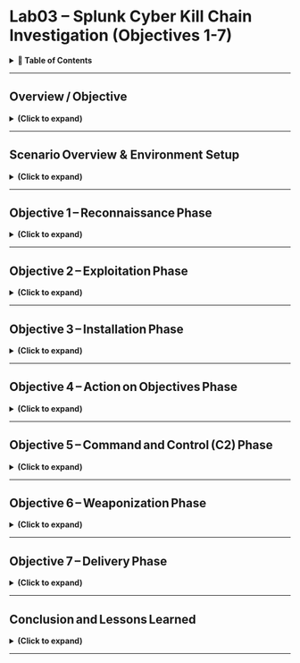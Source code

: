 
# Lab03 – Splunk Cyber Kill Chain Investigation (Objectives 1-7)

<details>
  <summary><b>📘 Table of Contents</b></summary>

  - [Overview / Objective](#overviewobjective-)
    - [Objective](#Objective)
    - [Environment & Prerequisites](#environmentprerequisites)
    - [Step-by-Step Walkthrough](#stepbystepwalkthrough)
    - [Findings / Analysis](#findingsanalysis)
  - [Scenario Overview & Environment Setup](#scenariooverview--environment-setup-)
    - [Scenario](#scenario)
    - [Data Sources](#datasources)
    - [Environment Setup](#environmentsetup)
    - [Independent Checks](#independentchecks)
    - [Findings / Analysis](#findingsanalysis1)
    - [What I Learned](#whatilearned)
  - [Objective 1 – Reconnaissance Phase](#objective1reconnaissancephase-)
    - [Overview](#overview)
    - [Step‑by‑Step Walkthrough](#stepbystepwalkthrough-1)
    - [Findings / Analysis](#findingsanalysis-2)
    - [What I Learned](#whatilearned1-)
  - [Objective 2 – Exploitation Phase](#objective2exploitationphase)
  - [Objective 3 – Installation Phase](#objective3installation-phase)
  - [Objective 4 – Action on Objectives Phase](#objective4actiononobjectives-phase)
  - [Objective 5 – Command and Control (C2) Phase](#objective5commandandcontrolc2phase)
  - [Objective 6 – Weaponization Phase](#objective6weaponizationphase)
  - [Objective 7 – Delivery Phase](#objective7deliveryphase)
  - [Conclusion and Lessons Learned](#conclusionandlessonslearned)
</details>

---

## Overview / Objective </br>

<details>

<summary><b>(Click to expand)</b></summary>

### Objective

The objective was to understand how an incident impacts confidentiality, integrity, or availability (CIA) and how **Splunk**, functioning as a Security Information and Event Management (SIEM) system, supports the incident‑handling process.

In this lab, I conducted a full end-to-end investigation of a simulated cyber incident using Splunk as my primary analysis tool. The scenario involved a web server defacement attack against `imreallynotbatman.com`, hosted by the fictional company Wayne Enterprises. My objectives were to trace the adversary’s actions through each stage of the **Lockheed Martin Cyber Kill Chain**, identify the attacker’s tactics, techniques, and procedures (TTPs), and correlate activity across multiple data sources such as HTTP logs, IDS alerts, and Sysmon telemetry. 

Throughout the lab, I performed detailed Splunk queries to uncover reconnaissance behavior, brute-force authentication attempts, malware installation, command and control (C2) communication, and the final defacement of the target system. Each query was analyzed line-by-line to understand what it revealed about the attacker’s behavior and how it maps to MITRE ATT&CK techniques. The overall objective was to strengthen my ability to think like a SOC analyst — connecting raw log data to broader threat frameworks, applying NIST SP 800-61 principles, and producing an actionable, evidence-based incident report. This lab emphasized not only technical proficiency with Splunk but also structured analytical thinking, documentation, and professional reporting skills critical to cybersecurity operations.


### Environment & Prerequisites

- Splunk Enterprise environment pre‑configured with the `botsv1` dataset.  
- Access to simulated log sources: Suricata IDS, IIS web server, Sysmon, and Fortigate firewall.  
- Familiarity with basic Splunk navigation and search syntax.

### Step‑by‑Step Walkthrough

The lab described incident handling as a structured response to any event that could jeopardize CIA. I reviewed Splunk’s role in aggregating and correlating logs from multiple systems to detect these events. No commands were executed yet, but I examined indexed data to confirm ingestion from multiple sources and verified connectivity to Splunk Search Head and Indexer components.

### Findings / Analysis

Understanding incident handling early clarified how every detection and response task later in the lab aligns with the **NIST SP 800‑61 r2** lifecycle and **CompTIA Security+ Domain 2 (Incident Response)**. The introduction underscored the need for predefined processes and emphasized that SIEM tools automate detection and correlation across multiple log types.

</details>

<!--
## Incident Handling Lifecycle

### Overview / Objective
The goal was to review the **Incident Handling Lifecycle** and understand each of its stages: Preparation, Detection & Analysis, Containment & Eradication, and Post‑Incident Activity.

### Step‑by‑Step Walkthrough
I studied the lifecycle diagram provided and matched each phase to Splunk functionality:
- **Preparation** → Configuring data inputs and alert rules.  
- **Detection & Analysis** → Using correlation searches to detect anomalies.  
- **Containment & Eradication** → Blocking IPs, disabling accounts, or isolating assets.  
- **Post‑Incident Activity** → Reporting and continuous improvement.

### Findings / Analysis
Each phase is cyclical and dependent on accurate log collection. I learned how Splunk supports these by offering correlation searches, risk‑based alerting, and notable events within Enterprise Security.

### What I Learned
The task strengthened my understanding that incident handling is continuous. Every incident fuels process improvement. This maps directly to **Security+ Domain 2.5 (Apply incident response procedures)** and NIST’s emphasis on lessons learned to enhance defensive posture.
-->

---

## Scenario Overview & Environment Setup </br>

<details>

<summary><b>(Click to expand)</b></summary>

### Scenario

The domain `imreallynotbatman.com` was defaced in a simulated breach of Wayne Enterprises. I examined the environment and collected relevant logs to track attacker actions across the Lockheed Martin Cyber Kill Chain.

<p align="center">
  <img src="images/splunk-cyber-kill-chain-investigation-01.png?raw=true&v=2" 
       alt="SIEM alert" 
       style="border: 2px solid #444; border-radius: 6px;" 
       width="300"><br>
  <em>Figure 1</em>
</p>

This part of the lab established the context of the lab and defined what constitutes a **security incident**. 

### Data Sources

- `stream:http` – Network flows.  
- `iis` – Web server access logs.  
- `suricata` – Intrusion Detection System alerts.  
- `XmlWinEventLog:Microsoft‑Windows‑Sysmon` – Endpoint process creation and network events.

### Environment Setup 

The investigation was performed in a virtual machine (VM) environment preconfigured for Splunk analysis. Once deployed, the VM was automatically assigned an internal IP address (`MACHINE_IP`) and initialized within a few minutes. The Splunk instance hosted the `botsv1` dataset — a realistic collection of simulated security event logs designed for enterprise-scale analysis. This dataset included various sourcetypes representing web, network, and host activity, allowing for comprehensive event correlation and threat investigation throughout the lab.

<blockquote>
<strong>Important Note:</strong> IP addresses in this lab are ephemeral and were recorded at the time of each step (placeholders such as `MACHINE_IP` are used in this write-up when the IP changed between sessions).
</blockquote>

I accessed Splunk Enterprise on the target VM (`10.201.17.82`, `http://10.201.33.31`, `10.201.117.123`, `10.201.119.166`, `10.201.5.103`, `10.201.35.24`, `10.201.116.59`, or `10.201.112.116`) using the AttackBox browser (AttackBox IP `10.201.122.5`,  `10.201.117-139`, or `10.201.81.194`). From the provided AttackBox (on the lab network) I verified reachability with ping, enumerated services with nmap, and inspected any web interfaces by opening `10.201.17.82` or `http://10.201.33.31` in the AttackBox browser.

- **Target:**  `10.201.17.82` and `10.201.33.31` (deployed in an isolated virtual lab environment)  
- **Context:**  I deployed the target machine and used the attacker VM to perform reconnaissance and basic connection tests.
- **Event Logs Source**: The dataset for this lab was indexed under [`index=botsv1`](https://github.com/splunk/botsv1), which contained all event data necessary for the analysis. The results showed multiple sourcetypes representing various log formats (network, web, and host data). This confirmed that the dataset was properly loaded and gave me a clear view of the log sources I would be analyzing throughout the lab.

In Splunk’s Search & Reporting app I confirmed the index=botsv1 dataset with `index=botsv1 | stats count by sourcetype` to understand what types of data were available

<p align="left">
  <img src="images/splunk-cyber-kill-chain-investigation.png?raw=true&v=2" 
       alt="SIEM alert" 
       style="border: 2px solid #444; border-radius: 6px;" 
       width="700"><br>
</p>

### Independent Checks 

I performed some independent, exploratory checks outside the provided lab instructions to validate connectivity and practice reconnaissance techniques.

<h4>(1) Checking Basic Connectivity (AttackBox Linux Bash terminal)</h4>

My goal here is to quickly confirm  whether the target is reachable from the AttackBox (verifies network connectivity and that the VM is up).

<p align="left">
  <img src="images/splunk-cyber-kill-chain-investigation-02.png?raw=true&v=2" 
       alt="SIEM alert" 
       style="border: 2px solid #444; border-radius: 6px;" 
       width="500"><br>
  <em>Figure 2</em>
</p>

```bash
ping -c 3 10.201.17.82
```
- `ping` — Sends ICMP Echo Request packets to the target to check if the host responds. Useful for basic reachability checks.
- `-c 3` — Limits the ping to 3 ICMP packets so the test is quick and concise.
- `10.201.17.82` — Target IP assigned to the analysis VM.

<h4>(2) Discovering Open Ports via Nmap (Attackbox Linux Bash terminal)</h4>

I also wanted to  enumerate which ports are open and which services are listening so I know where to focus further testing (web, SSH, custom services, etc.).

<p align="left">
  <img src="images/splunk-cyber-kill-chain-investigation-03.png?raw=true&v=2" 
       alt="SIEM alert" 
       style="border: 2px solid #444; border-radius: 6px;" 
       width="500"><br>
  <em>Figure 3</em>
</p>

Welp, that didn't work, so I just moved on for now. This is all my own confirmation check, and not necessary for this lab.

```bash
nmap -sS -sV -p- 10.201.17.82
```
- `nmap` — Network scanner used to discover hosts and services on a network.
- `-sS` — TCP SYN scan (also called "half-open" scan). It sends a SYN and analyzes the response without completing the TCP handshake; it's fast and stealthier than a full connect scan.
- `-sV` — Service/version detection. Nmap attempts to identify the service running on each open port and the software version (e.g., Apache 2.4.41).
- `-p-` — Scan every TCP port (1–65535). Useful if you want a full port sweep rather than just common ports.
- `10.201.17.82` — The target IP.

<h4>(3) Checking Basic Connectivity (AttackBox Linux Bash terminal)</h4>

My goal here is to try verifying that the web server is present, inspect response headers (server, cookies, redirects, status codes), and quickly retrieve pages for manual review or to inform later automated testing.

<p align="left">
  <img src="images/splunk-cyber-kill-chain-investigation-04.png?raw=true&v=2" 
       alt="SIEM alert" 
       style="border: 2px solid #444; border-radius: 6px;" 
       width="500"><br>
  <em>Figure 4</em>
</p>

```bash
curl -I http://10.201.17.82
curl http://10.201.17.82/index.php
```
- `curl` — Command-line tool to transfer data from or to a server using various protocols (HTTP, HTTPS, FTP, etc.).
- `-I` — Requests only the HTTP headers (HEAD request), useful for quickly seeing server type, status code, and response headers without downloading the full page.
- `http://10.201.17.82` — The target’s web root. If a web service listens on a nonstandard port, include `:port` (for example `http://10.201.17.82:8000`).
- `http://10.201.17.82/index.php` — Example path to fetch a specific page or endpoint to see content or responses.

<h4>(4) Testing Specific TCP Ports via netcat (AttackBox Linux Bash terminal)</h4>

I wanted quick verification of whether a specific port is accepting TCP connections (faster than a full nmap when you want to check individual services).

<p align="left">
  <img src="images/splunk-cyber-kill-chain-investigation-05.png?raw=true&v=2" 
       alt="SIEM alert" 
       style="border: 2px solid #444; border-radius: 6px;" 
       width="500"><br>
  <em>Figure 5</em>
</p>

```bash
nc -vz 10.201.17.82 80
nc -vz 10.201.17.82 22
```
- `nc` (netcat) — Lightweight utility for reading/writing raw TCP/UDP connections. Great for quick port checks and banner grabbing.
- `-v` — Verbose output to show connection attempts and results.
- `-z` — Zero-I/O mode: used for scanning/listening without sending data (useful for quick port checks).
- `10.201.17.82 80` — Target IP and port to test (80 = HTTP).

#### Practical Checklist I Used
- Deploy the target VM and copy the target IP. 
- Open the AttackBox and ensure I am on the lab network.  
- Run `ping` to confirm host is up.  
- Run `nmap` (full or targeted) to discover open ports and services.  
- Use `curl` or the AttackBox browser to fetch web pages if HTTP(S) is available.  
- Use `nc` to quickly test specific ports.  
- If SSH is exposed and credentials are provided by the lab, use `ssh` for interactive access.  
- Terminate or extend the VM when finished with the investigation.

### Findings / Analysis

All expected sourcetypes were present. Understanding these sources early streamlined later correlation searches across network and host data. This setup phase emphasized the importance of situational awareness before analysis. Knowing data sources and their fields prevents misinterpretation of logs—a skill fundamental to blue‑team operations. This relates to **MITRE ATT&CK TA0001 (Initial Access)** and Security+ objectives covering data collection and correlation.


</details>

---

## Objective 1 – Reconnaissance Phase </br>
<details>

<summary><b>(Click to expand)</b></summary>

### Overview

The objective was to detect early reconnaissance activity targeting `imreallynotbatman.com`. Reconnaissance is the first phase of the Cyber Kill Chain, where adversaries gather intelligence about targets.


### Step‑by‑Step Walkthrough

<h4>(Step 1) I began by searching the dataset for any logs referencing the domain.</h4>

```spl
index=botsv1
imreallynotbatman.com
```
- **index=botsv1**  –  Specifies the data source or repository (database of logs).
- **imreallynotbatman.com**  –  Specifies the specific domain I'm investigating, like a keyword search for the targeted domain to capture any events involving the compromised (defaced) web server.

<p align="left">
  <img src="images/splunk-cyber-kill-chain-investigation-06.png?raw=true&v=2" 
       alt="SIEM alert" 
       style="border: 2px solid #444; border-radius: 6px;" 
       width="1000"><br>
  <em>Figure 6</em>
</p>

This returned several sourcetypes, including `suricata`, `stream:http`, `fortigate_utm`, and `iis`. 

<p align="left">
  <img src="images/splunk-cyber-kill-chain-investigation-07.png?raw=true&v=2" 
       alt="SIEM alert" 
       style="border: 2px solid #444; border-radius: 6px;" 
       width="1000"><br>
  <em>Figure 7</em>
</p>

<h4>(Step 2) I refined the query to focus on HTTP traffic because the domain represents a web address.</h4>

I first limited my query to `HTTP` traffic using `sourcetype=stream:http` to focus only on web communication logs and reduce unrelated results. This made the search faster and more precise, allowing me to see which source IPs had connected to that domain. The results showed two main IPs — `40.80.148.42` and `23.22.63.114`, with the first generating the majority of HTTP requests, suggesting it was the primary host involved in the connection.

<p align="left">
  <img src="images/splunk-cyber-kill-chain-investigation-08.png?raw=true&v=2" 
       alt="SIEM alert" 
       style="border: 2px solid #444; border-radius: 6px;" 
       width="1000"><br>
  <em>Figure 8</em>
</p>

```spl
index=botsv1
imreallynotbatman.com
sourcetype=stream:http
```
- **sourcetype=stream:http** – Selects HTTP network flows to focus on web communication logs and investigate potential enumeration behavior.  

From this search, I identified two IPs (`40.80.148.42` and `23.22.63.114`) repeatedly connecting to the server (identified via `src_ip` field in Splunk). `40.80.148.42` was by far generating the majority of the HTTP requests. So I investigated `40.80.148.42` first.

<p align="left">
  <img src="images/splunk-cyber-kill-chain-investigation-09.png?raw=true&v=2" 
       alt="SIEM alert" 
       style="border: 2px solid #444; border-radius: 6px;" 
       width="1000"><br>
  <em>Figure 9</em>
</p>

<h4>(Step 3) I needed to validate that this was indeed a scanning attempt by `40.80.148.42`.</h4>

I started by narrowing my search query to Suricata logs using the query:

```spl
index=botsv1
imreallynotbatman.com
sourcetype:suricata
```

<p align="left">
  <img src="images/splunk-cyber-kill-chain-investigation-10.png?raw=true&v=2" 
       alt="SIEM alert" 
       style="border: 2px solid #444; border-radius: 6px;" 
       width="1000"><br>
  <em>Figure 10: This query will show the logs from the suricata log source that are from the source IP 40.80.248.42</em>
</p>

After using the Suricata IDS logs, and then filtering events generated by the source IP `40.80.148.42`, I found 46 distinct alert signatures under the `alert.signature` field. These included exploit attempts (active recon) such as Cross-Site Scripting, SQL Injection, XXE, and Shellshock (CVE-2014-6271). Most likely to test or exploit vulnerabilities. 

The large number of repeated detections and variety of triggered signatures confirm that this IP was performing reconnaissance and vulnerability scanning against the target host 192.168.250.70.

<p align="left">
  <img src="images/splunk-cyber-kill-chain-investigation-11.png?raw=true&v=2" 
       alt="SIEM alert" 
       style="border: 2px solid #444; border-radius: 6px;" 
       width="1000"><br>
  <em>Figure 11</em>
</p>

While reviewing Suricata events for source IP `40.80.148.42`, one of the first alerts observed was “SURICATA HTTP Host header invalid.” This alert typically appears when an HTTP request contains a malformed or empty Host header, which is something normal browsers rarely do. 

HTTP requests with empty headers are common with automated vulnerability scanners or reconnaissance tools, which sends deliberately malformed requests to see how a web server responds. The goal of this attacker was most likely to fingerprint the web application, determine how it handles unexpected inputs, and identify potential misconfigurations.

<p align="left">
  <img src="images/splunk-cyber-kill-chain-investigation-12.png?raw=true&v=2" 
       alt="SIEM alert" 
       style="border: 2px solid #444; border-radius: 6px;" 
       width="1000"><br>
  <em>Figure 12</em>
</p>

Because this activity doesn’t exploit a specific vulnerability but instead maps and tests the server’s behavior, it’s a strong indicator of active reconnaissance.

### Findings / Analysis

- `40.80.148.42` accounted for over  90 % of the requests, and was consistent with automated vulnerability scanning. Active recon evidence included frequent GET requests.
- I filtered the Suricata logs for traffic from the attacker IP `40.80.148.42` to the web server `192.168.250.70`. In the `http_referrer` field, I found multiple entries pointing to paths such as `/joomla/index.php` and `/joomla/administrator/`. These are specific to the Joomla content management system, confirming the web server was running Joomla. This field typically shows the URL of the webpage that directed the client to the current resource, so basically where each request originated from.
- To further investigate the nature of the attack, I examined the `http_user_agent` field in the same logs. This field identifies the software or tool that generated each `HTTP` request, which helps determine whether the traffic originated from a legitimate browser or an automated scanner. Within this field, I found entries containing the string `acunetix_wvs_security_test`, a known signature used by the Acunetix web vulnerability scanner. Combined with the presence of the Shellshock (CVE-2014-6271) exploit pattern, this confirms that the attacker was using Acunetix to perform automated reconnaissance and vulnerability testing against the Joomla server.
- Summary:
  - CMS of web server: Joomla
  - Scanner attacker likely used: Acunetix
  - CVE: 2014-6271 (Shellshock)

### What I Learned

This task demonstrated how correlated IDS and network logs can expose early attacker behavior. Recognizing reconnaissance helps defenders act during the earliest possible stage of an attack, aligning with **Security+ Domain 3 (Threat Detection)** and **NIST IR Phase – Identification** (Woohoo! Earning my CompTIA Sec+ cert was worth it).

</details>

---

## Objective 2 – Exploitation Phase</br>

<details>

<summary><b>(Click to expand)</b></summary>

### Overview
The objective was to confirm whether the attacker attempted or succeeded in exploiting vulnerabilities discovered during reconnaissance—specifically targeting the Joomla CMS running on the web server.

**The information we have so far:**
- I found two IP addresses from the reconnaissance phase that were sending requests to the web server:
    - `40.80.148.42`
    - `23.22.63.114`
 - One of the IPs `40.80.148.42` was seen attempting to scan the web server with IP `192.168.250.70`.
 - The attacker was using the web scanner Acunetix for the scanning attempt.
 - The webserver is using the Joomla CMS.

### Step‑by‑Step Walkthrough

<h4>(Step 1) I began by running three Splunk searches to analyze web activity targeting the imreallynotbatman.com web server</h4>

  - <b>First query:</b> I immediately noticed `40.80.148.42` has made the majority of requests with 17483 requests and `23.22.63.114` made 1235 requests against web server (Figure 13).
  - <b>Second query:</b> Saw that `40.80.148.42`, `23.22.63.114`, and `192.168.2.50` have all made HTTP requests to the web server by looking into the `src_ip` field (Figure 14). Looking into the `http_method` field, I saw that most of the HTTP traffic observed consisted of POST requests directed at the web server (see Figure 15).
  - <b>Third query:</b> Confirmed that both `40.80.148.42` and `23.22.63.114` sent POST requests to the web server, with the majority originating from `40.80.148.42` (see Figure 16).

<blockquote>
Below are more details about each query and the corresponding findings.
</blockquote>

_<b>First query (Step 1)</b>_

This query was used to identify which client IPs accessed the domain name, and the count events per source IP, regardless of how it resolved (`sourcetype=stream:*`). This search focused on hostname-based activity across multiple Stream sourcetypes (`sourcetype=stream:*`), capturing a broad view of traffic involving the domain (including DNS and HTTP Host header references).

<p align="left">
  <img src="images/splunk-cyber-kill-chain-investigation-13.png?raw=true&v=2" 
       alt="SIEM alert" 
       style="border: 2px solid #444; border-radius: 6px;" 
       width="1000"><br>
  <em>Figure 13</em>
</p>

```spl
index=botsv1 imreallynotbatman.com sourcetype=stream:* 
| stats count(src_ip) as Requests by src_ip 
| sort -Requests
```

- **sourcetype=stream*** – Includes all protocol types captured by Splunk Stream. This provides a full view of potential attack vectors.  
- **stats count(src_ip) as Requests by src_ip** – Counts events per source IP. Doing so identifies hosts generating abnormal traffic.  
- **sort -Requests** – Orders results descending. This is to highlight the most active attackers first.

_<b>Second query (Step 1)</b>_

This query was used to narrow the scope to HTTP requests directed specifically to the web server’s IP address to identify all inbound HTTP traffic. This provided a more focused look at network-level interactions and potential data submissions to the site. As part of the second query, I looked into the `http_method` field and saw that most of the HTTP traffic observed consisted of POST requests directed at the web server (see Figure 15). POST requests typically carry credentials during authentication.

```spl
index=botsv1
sourcetype=stream:http
dest_ip="192.168.250.70"
```

- **dest_ip="192.168.250.70"** – Specifies the web server. Helps focus on attacker traffic targeting the web server.  
- **sourcetype=stream:http** - Specifically records HTTP protocol events, including details like source/destination IPs, methods (GET/POST), URLs, headers, and response codes.

<p align="center">
  <img src="images/splunk-cyber-kill-chain-investigation-14.png?raw=true&v=2" width="45%">
  <img src="images/splunk-cyber-kill-chain-investigation-15.png?raw=true&v=2" width="45%">
  <br>
  <sub>Figure 14 (left) & Figure 15 (right)</sub>
</p>

_<b>Third query (Step 1)</b>_ 

Was used to identify which IP addresses sent POST requests to the web server and counted how many requests each one made.

```spl
index=botsv1
sourcetype=stream:http
dest_ip="192.168.250.70"
http_method=POST
```

- **dest_ip="192.168.250.70"** – Specifies the web server. Helps focus on attacker traffic targeting the web server.  
- **sourcetype=stream:http** - Specifically records HTTP protocol events, including details like source/destination IPs, methods (GET/POST), URLs, headers, and response codes.
- **http_method=POST** - Narrowed the scope to HTTP POST requests directed specifically to the web server’s IP address.

<p align="left">
  <img src="images/splunk-cyber-kill-chain-investigation-16.png?raw=true&v=2" 
       alt="SIEM alert" 
       style="border: 2px solid #444; border-radius: 6px;" 
       width="1000"><br>
  <em>Figure 16</em>
</p>

<h4>(Step 2) After identifying that the target web server uses the Joomla CMS, I wanted to check if anyone tried accessing the admin login page. Admin pages are important to monitor because attackers often try to reach them first when attempting to log in or exploit a site. I began by running two Splunk queries</h4>

<blockquote>
Through a quick online search, I learned that Joomla’s admin login page is usually found at: `/joomla/administrator/index.php`. 
</blockquote>

- <b>First query:</b> Immediately noticed after inspecting the `form_data` field that there were multiple login attempts to `/joomla/administrator/index.php`. The field `form_data` contained the requests sent through the form on the admin panel page, which has a login page.
- <b>Second query:</b> Used to create a table containing important fields such as destination ip (`dest_ip`), HTTP method (`http_method`), URI (`uri`), and form data (`form_data`), and eventually IP `23.22.63.114` was trying to guess the password by brute-forcing and attempting numerous passwords.

<blockquote>
Below are more details about each query and the corresponding findings.
</blockquote>

_<b>First query (Step 2)</b>_ 

Used to identify traffic coming into this URI (`/joomla/administrator/index.php`). 

```spl
index=botsv1
imreallynotbatman.com
sourcetype=stream:http
dest_ip="192.168.250.70"
uri="/joomla/administrator/index.php"
```

- **imreallynotbatman** - Matches the domain name in the event data (like in the HTTP host header). This ensured I was only pulling events related to that specific website, especially if the same web server hosts multiple domains.
- **dest_ip="192.168.250.70"** – Specifies the web server. Helps focus on attacker traffic targeting the web server's IP address at the network level. Ensured I was only capturing traffic sent to the actual web server, regardless of what hostname or alias was used in the request.
- **sourcetype=stream:http** - Specifically records HTTP protocol events, including details like source/destination IPs, methods (GET/POST), URLs, headers, and response codes.
- **uri="/joomla/administrator/index.php"** - Specifies the URI path being requested. In this case, it filters for requests targeting Joomla’s admin login page, which is a common location attackers probe when trying to gain access.

<p align="left">
  <img src="images/splunk-cyber-kill-chain-investigation-17.png?raw=true&v=2" 
       alt="SIEM alert" 
       style="border: 2px solid #444; border-radius: 6px;" 
       width="1000"><br>
  <em>Figure 17</em>
</p>

_<b>Second query (Step 2)</b>_

Was used to create a table containing important fields such as destination ip (`dest_ip`), HTTP method (`http_method`), URI (`uri`), and form data (`form_data`), and eventually extract the username and password credentials attempted using `form_data`. 

```spl
index=botsv1
imreallynotbatman.com
sourcetype=stream:http
dest_ip="192.168.250.70"
uri="/joomla/administrator/index.php"
| table _time uri src_ip dest_ip form_data
```

- **imreallynotbatman** - Matches the domain name in the event data (like in the HTTP host header). This ensured I was only pulling events related to that specific website, especially if the same web server hosts multiple domains.
- **sourcetype=stream:http** - Specifically records HTTP protocol events, including details like source/destination IPs, methods (GET/POST), URLs, headers, and response codes.
- **dest_ip="192.168.250.70"** – Specifies the web server. Helps focus on attacker traffic targeting the web server's IP address at the network level. Ensured I was only capturing traffic sent to the actual web server, regardless of what hostname or alias was used in the request.
- **uri="/joomla/administrator/index.php" - Specifies the URI path being requested. In this case, it filters for requests targeting Joomla’s admin login page, which is a common location attackers probe when trying to gain access.
- **table _time uri src_ip dest_ip form_data** - Took all results from my search and displayed only the specific fields I cared about in a easy-to-read table.

<p align="left">
  <img src="images/splunk-cyber-kill-chain-investigation-18.png?raw=true&v=2" 
       alt="SIEM alert" 
       style="border: 2px solid #444; border-radius: 6px;" 
       width="1000"><br>
  <em>Figure 18</em>
</p>

<blockquote>
Inspecting the `form_data` field revealed multiple login attempts to `/joomla/administrator/index.php` from IP `23.22.63.114`.
</blockquote>

<blockquote>
<strong>Note:</strong> To further narrow down my results, I could add a specific source IP to the query, such as src_ip="40.80.148.42". This would limit the search to only show HTTP requests sent from that particular client. Filtering by source IP helps identify which system initiated the traffic, making it easier to trace suspicious behavior or confirm repeated login attempts from the same host. This kind of filter is especially useful when analyzing targeted activity against the Joomla admin login page.
</blockquote>

<h4>(Step 3) After confirming that most traffic to "/joomla/administrator/index.php" (Joomla's admin login page) were POST requests (mostly from `40.80.148.42`, with some from `23.22.63.114`), I wanted to extract the submitted form fields to see the username and password values those POST attempts used.</h4>

Previously, after inspecting the `form_data` field and confirmed multiple login attempts to `/joomla/administrator/index.php`, I used regex to extract only the username (`username`) and password (`passwd`) fields:

```spl
index=botsv1
sourcetype=stream:http
dest_ip="192.168.250.70"
http_method=POST
uri="/joomla/administrator/index.php"
form_data=*username*passwd*
| table _time uri src_ip dest_ip form_data
```

- **sourcetype=stream:http** - Filters to HTTP events captured by Splunk Stream (application-layer HTTP requests and related fields).
- **dest_ip="192.168.250.70"** – Specifies destination IP which only returns events whose destination IP is the web server.
- **http_method=POST** - Keeps only HTTP POST requests (commonly used for form submissions, like login attempts).
- **uri="/joomla/administrator/index.php"** - Specifies the URI path being requested. In this case, it filters for requests targeting Joomla’s admin login page, which is a common location attackers probe when trying to gain access.
- **form_data=*username*passwd*** - Wildcard match intended to find events where the `form_data` field contains the fields `username` and `passwd`.
- **table _time uri src_ip dest_ip form_data** - Took all results from my search and displayed only the specific fields I cared about in a easy-to-read table.

<blockquote>
<strong>Note:</strong> I filtered HTTP POST traffic to `dest_ip=192.168.250.70` and the Joomla admin URI `/joomla/administrator/index.php` to find login attempts. I used the server IP rather than the domain because the IP reliably captures all traffic to that machine in this lab environment; adding the domain would only be necessary if the server hosted multiple sites and I needed to confirm the virtual host. I then displayed "form_data" to inspect submitted "username" and "passwd" values.
</blockquote>

<p align="left">
  <img src="images/splunk-cyber-kill-chain-investigation-19.png?raw=true&v=2" 
       alt="SIEM alert" 
       style="border: 2px solid #444; border-radius: 6px;" 
       width="1000"><br>
  <em>Figure 19</em>
</p>

<h4>(Step 4) After extracting the submitted form fields to see the username and password values those POST attempts used, I ran two Splunk queries utilizing regular expressions.</h4>
  
- **The first query** was to extract all password found in the `passwd` field.
- **The second query** was used identify whether credential submissions came from normal browsers or from automated tools/scripts; patterns in user-agents help distinguish human traffic from likely scanning or brute-force activity.

<blockquote>
Below are more details about each query and the corresponding findings.
</blockquote>

_<b>First query (Step 4)</b>_

Used to extract all password found in the `passwd` field.

```spl
index=botsv1
sourcetype=stream:http
dest_ip="192.168.250.70"
http_method=POST
form_data=*username*passwd*
| rex field=form_data "passwd=(?<creds>\w+)"
| table src_ip creds
```

- **sourcetype=stream:http** - Filters to HTTP events captured by Splunk Stream (application-layer HTTP requests and related fields).
- **dest_ip="192.168.250.70"** – Specifies destination IP which only returns events whose destination IP is the web server.
- **http_method=POST** - Keeps only HTTP POST requests (commonly used for form submissions, like login attempts).
- **form_data=*username*passwd*** - Wildcard match intended to find events where the `form_data` field contains the fields `username` and `passwd`.
- **| rex field=form_data "passwd=(?<creds>\w+)"** — extract the password value into a new field called `creds`.
    - **?<creds>** — name for the capture. In Splunk rex, that becomes the field name `creds`
    - **\w** — a character class that matches any “word” character: letters (A–Z, a–z), digits (0–9), and underscore (_)
    - **+** — a quantifier meaning “one or more” of the previous token
    - Together: **(?<creds>\w+)** captures one or more word characters and stores them in the field `creds`
- **| table src_ip creds** - Show a simple table with the client IP and the extracted password.

<blockquote>
<strong>Note:</strong>I removed the uri filter (uri="/joomla/administrator/index.php") filter to capture any HTTP POSTs to `192.168.250.70` that included login fields, since credential submissions can occur at multiple or inconsistent paths and the uri field is not always present in every event. The query then uses a rex to extract the "passwd" value into "creds" and shows the source IP and password attempts.
</blockquote>

<p align="left">
  <img src="images/splunk-cyber-kill-chain-investigation-20.png?raw=true&v=2" 
       alt="SIEM alert" 
       style="border: 2px solid #444; border-radius: 6px;" 
       width="1000"><br>
  <em>Figure 20</em>
</p>

_<b>Second query (Step 4)</b>_ 

I ran this query to identify whether credential submissions came from normal browsers or from automated tools/scripts. Patterns in "user-agents" helped distinguish human traffic from likely scanning or brute-force activity.

This query finds POSTs to the server that look like login attempts, pulls out the password token into `creds`, and shows when they happened (`_time`), who sent them (`src_ip`), what `URI` was requested, and which client/tool (`user_agent`) made the request.

```spl
index=botsv1
sourcetype=stream:http
dest_ip="192.168.250.70"
http_method=POST
form_data=*username*passwd*
| rex field=form_data "passwd=(?<creds>\w+)"
| table _time src_ip uri http_user_agent creds
```

- **sourcetype=stream:http** - Filters to HTTP events captured by Splunk Stream (application-layer HTTP requests and related fields).
- **dest_ip="192.168.250.70"** – Specifies destination IP which only returns events whose destination IP is the web server.
- **http_method=POST** - Keeps only HTTP POST requests (commonly used for form submissions, like login attempts).
- **form_data=*username*passwd*** - Wildcard match intended to find events where the `form_data` field contains the fields `username` and `passwd`.
- **| rex field=form_data "passwd=(?<creds>\w+)"** — extract the password value into a new field called `creds`.
    - **?<creds>** — name for the capture. In Splunk rex, that becomes the field name `creds`
    - **\w** — a character class that matches any “word” character: letters (A–Z, a–z), digits (0–9), and underscore (_)
    - **+** — a quantifier meaning “one or more” of the previous token
    - Together: **(?<creds>\w+)** captures one or more word characters and stores them in the field `creds`
- **| table _time src_ip uri http_user_agent creds** - Shows a table that outputs as a table showing:
    - **_time** = when the request happened
    - **src_ip** = client IP that made the request
    - **uri** = requested path (even though you didn’t filter on it here)
    - **http_user_agent** = the browser or tool used
    - **creds** = the extracted password value

<p align="left">
  <img src="images/splunk-cyber-kill-chain-investigation-21.png?raw=true&v=2" 
       alt="SIEM alert" 
       style="border: 2px solid #444; border-radius: 6px;" 
       width="1000"><br>
  <em>Figure 21</em>
</p>

This result clearly shows a continuous brute-force attack attempt from an IP `23.22.63.114` using what appears to be a python script. 1 login attempt from IP `40.80.148.42` using the Mozilla browser. The successful credentials were `admin : batman`, originating from `40.80.148.42`.

<blockquote>
<strong>Note:</strong> I updated the extraction to create separate fields (`username` and `passwd`) using rex, [^&\s]+ and urldecode(), so both submitted credentials appear in the table (preventing one extraction from overwriting the other).
</blockquote>

```spl
index=botsv1 sourcetype=stream:http dest_ip="192.168.250.70" http_method=POST form_data=*username*passwd*
| rex field=form_data "passwd=(?<password>[^&\s]+)"
| rex field=form_data "username=(?<username>[^&\s]+)"
| eval username = urldecode(username), password = urldecode(password)
| table _time src_ip uri http_user_agent username password
```

- **password** and **username** are separate fields - Gives each reg a different name so one doesn’t overwrite the other; I end up with two columns (username, password) instead of one mixed-up creds.
- **[^&\s]+** - Basically means “grab everything until the next & or space,” so it captures special characters and the full value (e.g., passwd=p@ss! → p@ss!) instead of stopping at non-word chars.
- **urldecode()** converts URL-encoded characters to normal text (e.g., %40 → @, + → space), so I could read the actual username/password instead of gibberish.

### Findings / Analysis

- Evidence confirmed a brute‑force attack followed by successful authentication. `23.22.63.114` performed failed attempts while `40.80.148.42` achieved login success.
- Analysis of the `botsv1` logs shows a coordinated scanning and credential-attack against the Joomla admin endpoint (`/joomla/administrator/index.php`) on `192.168.250.70`.
- Two hostile IPs were prominent: `40.80.148.42` (the source of the majority of requests and broader Acunetix-style scanning) and `23.22.63.114` (which generated numerous repeated POSTs consistent with brute-force attempts).
- By extracting `form_data` with rex I recovered submitted credentials and found that most attempts from `23.22.63.114` failed, while `40.80.148.42` achieved a successful login using `admin:batman`.
- `User-agent`  further differentiated the traffic which was automated/scripted agents for the brute-force activity versus a browser-like agent for the successful login—so the activity aligns with scanning followed by credential compromise (ATT&CK T1110).

### What I Learned
This task taught me how to use Splunk dto detect web-based brute-force and credential attacks through HTTP method filtering and field extraction. It emphasized the value of regex for pulling data points from raw logs and how statistics commands summarize large volumes eddiciently. From a SOC perspective, this correlated to MITRO ATT&CK T1110 (Brute Force) and Security Domain 3.2 (Analyze Indicators of Compromise).

</details>

---

## Objective 3 – Installation Phase</br>

<details>

<summary><b>(Click to expand)</b></summary>

### Overview
The objective of this task was to now verify whether the attacker successfully installed or executed any malicious payloads following exploitation. In the Cyber Kill Chain, **Installation** represents the stage where adversaries establish persistence within a target environment, typically by deploying malware or backdoors. 

I ran 3 Splunk queries to achieve this:

  - <b>First query:</b> I ran this query to search for evidence of file uploads to the compromised host (web server) with the IP `192.168.250.70`.
  - <b>Second query:</b> Saw that `40.80.148.42`, `23.22.63.114`, and `192.168.2.50` have all made HTTP requests to the web server by looking into the `src_ip` field (Figure 14). Looking into the `http_method` field, I saw that most of the HTTP traffic observed consisted of POST requests directed at the web server (see Figure 15).
  - <b>Third query:</b> Confirmed that both `40.80.148.42` and `23.22.63.114` sent POST requests to the web server, with the majority originating from `40.80.148.42` (see Figure 16).

<blockquote>
Below are more details about each query and the corresponding findings.
</blockquote>

### Step‑by‑Step Walkthrough

<h4>(Step 1) After confirming successful authentication from the prior phase (`40.80.148.42` achieved a successful login using `admin:batman`), I searched for evidence of file uploads to the compromised host using the first query</h4>

```spl
index=botsv1
sourcetype=stream:http
dest_ip="192.168.250.70" *.exe
```
- **index=botsv1** – Targets the dataset containing simulated incident logs. Ensured only relevant Splunk BOTSv1 data is queried.  
- **sourcetype=stream:http** – Filters events to HTTP network traffic. Malware is often delivered via HTTP uploads.  
- **dest_ip="192.168.250.70"** – Specifies the compromised web server. Focuses on inbound traffic directed at the victim.  
- **.exe** – Keyword search for executable files. This detects potential binary uploads used to install persistence agents.

<p align="left">
  <img src="images/splunk-cyber-kill-chain-investigation-22.png?raw=true&v=2" 
       alt="SIEM alert" 
       style="border: 2px solid #444; border-radius: 6px;" 
       width="1000"><br>
  <em>Figure 22</em>
</p>

I examined the `part_filename{}` field in Splunk to identify any files transferred over the network during the activity. The results displayed two filenames: `3791.exe` and `agent.php`, which appear to be executable files in HTTP traffic that were either downloaded or executed on the web server.

<h4>(Step 2) I had to confirm if any of these files came from the IP addresses that were found to be associated in objective 2</h4>

- `40.80.148.42`,
- `23.22.63.114`, or
- `192.168.2.50`

I ran the following search query to find out if `3791.exe` came from any of the the IP addresses in question:

```spl
index=botsv1
sourcetype=stream:http
dest_ip="192.168.250.70"
"part_filename{}"="3791.exe"
```
- **index=botsv1** - Searches within the `botsv1` dataset (the index containing all related logs).
- **sourcetype=stream:http** - Filters results to only include HTTP traffic logs captured by the Stream app.
- **dest_ip="192.168.250.70"** - Limits results to web traffic where the destination IP is the target web server `192.168.250.70` which the compromised web server.
- **"part_filename{}"="3791.exe"** - Finds HTTP events that reference or transfer the executable named `3791.exe` found from the previous query (potentially a malicious executable).

<p align="left">
  <img src="images/splunk-cyber-kill-chain-investigation-23.png?raw=true&v=2" 
       alt="SIEM alert" 
       style="border: 2px solid #444; border-radius: 6px;" 
       width="1000"><br>
  <em>Figure 23</em>
</p>

I checked the `c_ip` (client IP address) field to see which host on the network requested or downloaded `3791.exe`. This allowed me to trace the origin of the activity within the environment. They were uploaded by the attacker IP `40.80.148.42`.

<blockquote>
Both "src_ip" and "c_ip" confirms the IP that started any process, but "c_ip" is application-focused (the client in a session), while "src_ip" is network-focused (the raw source of the packet).
</blockquote>

<blockquote>
I reviewed the "c_ip" field to identify which host initiated the HTTP request for `3791.exe`. Since the data came from the `stream:http` sourcetype, it records application-level traffic using client/server roles, so the "c_ip" field shows the requesting client, while "src_ip" isn’t present in this type of log.
</blockquote>

<h4>(Step 3) Now, I needed to confirm whether the file, `3791.exe`, was executed</h4>

I ran the query `index=botsv1 "3791.exe"`, which returned 76 events distributed across multiple sourcetypes, with the majority (about 91%) coming from `XmlWinEventLog`, followed by a few from `WinEventLog`, `stream:http`, `fortigate_utm`, and `suricata`. 

This distribution shows that most of the activity involving `3791.exe` was captured through host-based Windows event logging, specifically Sysmon. While a small number of the remaining events originated from network and security monitoring sources. 

- The `XmlWinEventLog` entries indicates that the file was executed or interacted with at the endpoint level
- And its presence in `stream:http` suggests it may have been downloaded or transferred via HTTP traffic.

Overall, this correlation between host and network data points to a potential infection vector where `3791.exe` was delivered over the network and then executed on the host system.

<blockquote>
I ran this specific query to trace the presence and activity of a suspicious file (`3791.exe`) across multiple log sources.
</blockquote>

<blockquote>
It’s called out as Sysmon because the `XmlWinEventLog` entries come from the Sysmon Operational log, which records detailed host-based activity. It's basically showing that `3791.exe` wasn’t just downloaded, but also ran on the endpoint.
</blockquote>

```spl
index=botsv1
"3791.exe"
```
- **"3791.exe"** – Search term for the suspected malware. This validates that the payload was run after upload.

<p align="left">
  <img src="images/splunk-cyber-kill-chain-investigation-24.png?raw=true&v=2" 
       alt="SIEM alert" 
       style="border: 2px solid #444; border-radius: 6px;" 
       width="1000"><br>
  <em>Figure 24</em>
</p>

<h4>(Step 4) After confirming traces of the executable `3791.exe` were identified in multiple sources including `Sysmon`, `WinEventLog`, and `Fortigate_UTM`, I needed to determine whether the file was executed on the host. Sysmon data was examined because the majority (about 91%) of the executable's presence was coming from `XmlWinEventLog`</h4>

<blockquote>
Sysmon provides detailed system-level monitoring of process activity. In particular, **Event ID 1 (Process Creation)** logs evidence of newly started processes and includes valuable fields like ProcessGUID, command line arguments, and file hashes. Leveraging this event type allows me to confirm and gather evidence of if `3791.exe` was executed on the system and when it was executed.
<strong>Reference:</strong> https://learn.microsoft.com/en-us/sysinternals/downloads/sysmon
</blockquote>

```spl
index=botsv1
"3791.exe"
sourcetype="XmlWinEventLog"
EventCode=1
```
- **sourcetype=XmlWinEventLog** – Targets Windows event logs forwarded to Splunk. Sysmon records detailed process events.  
- **"3791.exe"** – Search term for the suspected malware. Validates that the payload was run after upload.
- **EventCode=1** – Filters for process creation events. Event ID 1 confirms the execution of a binary.

<blockquote>
This query will look for the process creation logs containing the term `3791.exe` in the logs.
</blockquote>

<p align="left">
  <img src="images/splunk-cyber-kill-chain-investigation-25.png?raw=true&v=2" 
       alt="SIEM alert" 
       style="border: 2px solid #444; border-radius: 6px;" 
       width="1000"><br>
  <em>Figure 25</em>
</p>

I examined the `CommandLine` field to verify how `3791.exe` was executed on the host system. This field shows the exact command used to launch a process. Checking it provided clear evidence that the executable was actually run, which is crucial for understanding attacker behavior and intent.

When examining the `CommandLine` field for `3791.exe`, I clicked the entry itself, which automatically updated my query to `index=botsv1 "3791.exe" sourcetype="XmlWinEventLog" EventCode=1 CommandLine="3791.exe"`. I then focused on this specific process within the `Hashes` field to isolate its hash details and successfully retrieved the MD5 hash of the executable (`c99131e0169171935c5ac32615ed6261`), confirming its integrity and providing evidence of its execution on the host.

<p align="left">
  <img src="images/splunk-cyber-kill-chain-investigation-26.png?raw=true&v=2" 
       alt="SIEM alert" 
       style="border: 2px solid #444; border-radius: 6px;" 
       width="1000"><br>
  <em>Figure 26</em>
</p>


### Findings / Analysis
Results confirmed that `3791.exe` executed shortly after upload. This demonstrated the attacker successfully transitioned from exploitation to persistence. The malicious file likely connected to an external server to receive commands or send data.

I also examined the `user` and `user_id` fields within the event to identify which account executed the `3791.exe` process, allowing me to tie the activity to a specific user on the system. These fields are valuable for determining who initiated the execution and whether it was done under an administrative or standard user context. 

To gather additional intelligence, I submitted the retrieved hash value of the executable to VirusTotal, a malware analysis platform that aggregates results from multiple antivirus engines. This provided further details on the file’s reputation, detection rate, and potential malicious behavior across other security databases.

<p align="left">
  <img src="images/splunk-cyber-kill-chain-investigation-27.png?raw=true&v=2" 
       alt="SIEM alert" 
       style="border: 2px solid #444; border-radius: 6px;" 
       width="1000"><br>
  <em>Figure 27</em>
</p>

### What I Learned
I learned how to validate malware execution through cross‑referencing network and endpoint data sources in Splunk. Sysmon Event ID 1 is a reliable indicator for process creation and should almost always be monitored in production environments using detection rules aligned with **MITRE ATT&CK T1059 (Command and Scripting Interpreter)**. This phase also illustrates **Security+ Domain 2.2 (Analyze Indicators of Malware)** and connected to the *Eradication** phase of the NIST Incident Response Lifecycle.

</details>

---

## Objective 4 – Action on Objectives Phase</br>

<details>

<summary><b>(Click to expand)</b></summary>

### Overview
The goal of this phase was to determine how the malicious actor defaced the company’s public website, which is a clear indicator of the **Actions on Objectives** stage of the Cyber Kill Chain.

### Step‑by‑Step Walkthrough

<h4>(Step 1): I first examined inbound traffic to the defaced website at IP `192.168.250.70`.</h4>

To do so, I ran the following query to analyze inbound network traffic targeting the web server at IP `192.168.250.70` and looked at the `src_ip` field:

```spl
index=botsv1
dest=192.168.250.70
sourcetype=suricata
```
- **dest=192.168.250.70** – Specifies the infected host as the source. Identifies outgoing traffic from the compromised system.  
- **sourcetype=suricata** – Filters for network IDS alerts. Detects anomalous connections or file transfers to external domains.

<blockquote>
This query looks at inbound network traffic going to the web server 192.168.250.70 using Suricata IDS logs from the botsv1 dataset. Unlike http logs that show normal web requests, Suricata captures all network activity, including scans or attack attempts. This helps spot suspicious or malicious traffic before it reaches the server. It gives a clear picture of what kind of threats were targeting the Joomla web server.
</blockquote>

<p align="left">
  <img src="images/splunk-cyber-kill-chain-investigation-28.png?raw=true&v=2" 
       alt="SIEM alert" 
       style="border: 2px solid #444; border-radius: 6px;" 
       width="1000"><br>
  <em>Figure 28</em>
</p>

This was unusual as the logs did not show any external IP communicating with the server.

<h4>(Step 2) Because there were no external IP communicating with the server, I reversed the flow so that 192.168.250.70 was the source. I wanted to see if any outbound traffic originated from the server instead.</h4>

To do so, I ran the following query to analyze outbound network traffic from the web server at IP `192.168.250.70`, then looked at the `dest_ip` field:

```spl
index=botsv1
dest=192.168.250.70
sourcetype=suricata
```
- **src=192.168.250.70** – Specifies the infected host as the source. Identifies outgoing traffic from the compromised system.  
- **sourcetype=suricata** – Filters for network IDS alerts. *Why:* Detects anomalous connections or file transfers to external domains.

<blockquote></blockquote>
This query revealed outbound requests to `prankglassinebracket.jumpingcrab.com` transferring a file named `poisonivy-is-coming-for-you-batman.jpeg`. This image replaced the homepage, which confirmed defacement.
</blockquote>

<p align="left">
  <img src="images/splunk-cyber-kill-chain-investigation-29.png?raw=true&v=2" 
       alt="SIEM alert" 
       style="border: 2px solid #444; border-radius: 6px;" 
       width="1000"><br>
  <em>Figure 29</em>
</p>

What was interesting about this output is that web servers don't usually originate traffic. The browser or client would originate the traffic as the source and the server would be the destination. I noticed immediately that the web server initiated large traffic to `40.80.148.42`, `22.23.63.114`, and `192.168.250.40`. 

<h4>(Step 3) I checked Suricata logs for the top three destination IPs and found evidence of defacement from `23.22.63.114`</h4>

I found evidence from `23.22.63.114` by running the following query, then looking into the `url` field:

```spl
index=botsv1
src=192.168.250.70
sourcetype=suricata
dest_ip=23.22.63.114
```

<p align="left">
  <img src="images/splunk-cyber-kill-chain-investigation-30.png?raw=true&v=2" 
       alt="SIEM alert" 
       style="border: 2px solid #444; border-radius: 6px;" 
       width="1000"><br>
  <em>Figure 30</em>
</p>

<blockquote>
That query filters Suricata logs to show outbound network traffic from the web server (192.168.250.70) to the external IP (23.22.63.114). Checking the url field let me see what specific web resource or endpoint the server tried to access.
</blockquote>

The `url` field showed 2 PHP files and a JPEG file. The JPEG file looked interesting, so I investigated more into it.

<h4>(Step 4) I wanted to investigate the JPEG file and created a table to get a hollistic view</h4>

To do so, I ran the following query:

```spl
index=botsv1
url="/poisonivy-is-coming-for-you-batman.jpeg"
dest_ip="192.168.250.70"
| table _time src dest_ip http.hostname url
```

<p align="left">
  <img src="images/splunk-cyber-kill-chain-investigation-31.png?raw=true&v=2" 
       alt="SIEM alert" 
       style="border: 2px solid #444; border-radius: 6px;" 
       width="1000"><br>
  <em>Figure 31</em>
</p>

<blockquote>
The investigation revealed that the file `poisonivy-is-coming-for-you-batman.jpeg` was fetched by the compromised web server from the external host `prankglassinebracket.jumpingcrab.com`. No inbound traffic from an attacker IP was observed because the web server itself (or visitors’ browsers) initiated the outbound connection after its content had already been modified. 
</blockquote>

<h4>(Step 5) To deepen my investigaton, I used a query to review firewall logs for traffic sent from the web server to 23.22.63.114</h4>

To do so, I checked Fortigate UTM data to help determine whether this outbound connection was permitted, blocked, or flagged as suspicious, which gave more insight into the server’s network behavior and possible compromise indicators. I searched for the top three external IPs that showed when I searched outbound traffic from the webserver: `40.80.148.42`, `22.23.63.114`, and `192.168.250.40`. I found an SQL injection attempt  from `40.80.148.42` by looking at the `signature` field.

```spl
index=botsv1
src=192.168.250.70
sourcetype=fortigate_utm
```

<p align="left">
  <img src="images/splunk-cyber-kill-chain-investigation-32.png?raw=true&v=2" 
       alt="SIEM alert" 
       style="border: 2px solid #444; border-radius: 6px;" 
       width="1000"><br>
  <em>Figure 32</em>
</p>

### Findings / Analysis

The attacker’s intent was to publicly deface the website to demonstrate control.

- Outbound IDS alerts and web traffic correlation validated data exfiltration and modification activities. This phase provided a clear end goal of the intrustion.
- The investigation revealed that the file `poisonivy-is-coming-for-you-batman.jpeg` was fetched by the compromised web server from the external host `prankglassinebracket.jumpingcrab.com`. No inbound traffic from an attacker IP was observed because the web server itself (or visitors’ browsers) initiated the outbound connection after its content had already been modified. 
- This suggests the attacker had previously injected malicious code or edited a template so the page automatically requested the external image, essentially causing the victim server to pull the defacement file rather than the attacker pushing it. The absence of any new inbound IP suggests that the initial compromise occurred earlier through another vector such as CMS credential abuse, a vulnerable plugin, or a prior file upload.

To understand how that could happen, I looked at how different log sources work together. Each type of log provides a different view of what happened:

| Log Layer | Description | Purpose |
|------------|--------------|----------|
| **Application-level** | Logs from the website or CMS, such as Apache access logs or web app errors. | Show requests made by the web server, changes to web pages, or injected content. |
| **System / OS-level** | Logs from the operating system like `/var/log/auth.log` or command history. | Reveal who logged in, what commands were run, or when files were changed. |
| **Network-level** | Logs from firewalls, proxies, or DNS resolvers. | Show outbound connections or lookups to suspicious domains. |
| **Host / Endpoint** | Logs from security tools or local monitoring (e.g., Sysmon, EDR). | Show which process downloaded or executed a file. |

Looking at logs from multiple layers helps connect the dots. Web logs show the symptom (the server fetched the image), while system and network logs could show how that happened or when the compromise began. This demonstrates why analysts use data from many sources — each layer reveals part of the full story.

Recommended next steps:
1. Review outbound firewall, proxy, or VPC flow logs for connections to `prankglassinebracket.jumpingcrab.com` or its resolved IPs to confirm the egress source and timing.
2. Inspect webroot and CMS directories for recently modified files referencing that domain or image name, and compare inode timestamps to identify when the injection occurred.
3. Examine web application and admin audit logs for suspicious POSTs, file uploads, or unauthorized logins around the same period.
4. Search system and process telemetry (bash history, scheduled tasks, PHP error logs) for any curl, wget, or remote-file-inclusion activity.
5. Capture or review DNS resolver logs to validate that the server resolved the attacker’s domain.
6. Correlate findings to determine whether the defacement was client-side (browser image include) or server-side (server-executed fetch), then document remediation steps such as file restoration, credential rotation, and patching the exploited entry point.

### What I Learned

This task taught me how to trace adversary objectives using Splunk by following the attack from reconnaissance to impact. Understanding "Actions on Objectives" is vital for incident classification and damage assessment with a DOC. The technique relates to **MITRE ATT&CK T1491 (Defacement)** and NIST's **Recovery Phase** of incident handling. Documenting such activity supports executive reporting and post-incident remediation plans.

</details>

---

## Objective 5 – Command and Control (C2) Phase</br>

<details>

<summary><b>(Click to expand)</b></summary>

### Overview

This task focused on identifying if the attacker establed a **Command and Control (C2)** channel with external infrastrucutre. C2 allows threat actors to remotely control infected hosts and execute further commands.

### Step‑by‑Step Walkthrough

<h4>(Step 1) I searched firewall and network logs for evidence of communication with the domain `prankglassinebracket.jumpingcrab.com`</h4>

```spl
index=botsv1
sourcetype=fortigate_utm
"poisonivy-is-coming-for-you-batman.jpeg"
```
**Breakdown**
- **sourcetype=fortigate_utm** – Specifies Fortigate Unified Threat Management logs. *Why:* Captures firewall and web‑filter activity.  
- **Search term for JPEG file** – Links the known defacement artifact to potential C2 communication. *Why:* The same infrastructure may host C2 services.

Immediately I noticed I could see the source IP (`src_ip`), the destination IP (`dest_ip`), and the URL (`url`) where the external server the internal host contacted. I clicked the `url` field and saw the Fully Qualified Domain Name of the where the image was being called from on the attacker's host. All of this indicates the infected host made outbound requests to the external domain, which is a common indicator of beaconing to a C2 server.

<p align="left">
  <img src="images/splunk-cyber-kill-chain-investigation-33.png?raw=true&v=2" 
       alt="SIEM alert" 
       style="border: 2px solid #444; border-radius: 6px;" 
       width="1000"><br>
  <em>Figure 33</em>
</p>

<h4>(Step 2) I verified by looking at other log sources. For this step, I checked HTTP sources</h4>

To do so, I ran the following query:

```spl
index=botsv1
sourcetype=stream:http
dest_ip=23.22.63.114
"poisonivy-is-coming-for-you-batman.jpeg"
src_ip=192.168.250.70
```

I identified the suspicious domain as the C2 server, which seems to where the attacker contacted after gaining control of the server. Through this, it was clear that the same file name, internal source IP, and the suspicious external domain have indeed established communication between the web server and the attacker's system.

<p align="left">
  <img src="images/splunk-cyber-kill-chain-investigation-34.png?raw=true&v=2" 
       alt="SIEM alert" 
       style="border: 2px solid #444; border-radius: 6px;" 
       width="1000"><br>
  <em>Figure 34</em>
</p>

### Findings / Analysis

Using Fortigate UTM logs, I discovered that the compromised web server (`192.168.250.70`) reached out to an external IP (`23.22.63.114`) while requesting a suspicious file named `poisonivy-is-coming-for-you-batman.jpeg`. The request’s URL revealed the domain `prankglassinebracket.jumpingcrab.com:1337`, indicating outbound communication to a likely attacker-controlled host. I validated this finding by examining HTTP stream logs, which confirmed consistent traffic between the infected server and the same domain. Finally, DNS logs showed that the attacker used a dynamic DNS to resolve the malicious IP, confirming that `jumpingcrab.com` functioned as the attacker’s C2 domain. This correlation across multiple log sources demonstrated the full command-and-control phase of the attack.

### What I Learned

I learned to detect C2 communications by correlating IDS, firewall, and endpoint data. Dynamic DNS is a common tactic for maintaining C2 reachability, and Splunk queries can identify these patterns through consistent destiniation host names and ports. This aligns with **MITRE ATT&CK T1071 (Application Layer Protocol)** and **Securty+ Domain 3.3 (Analyze thread data to support an incident response)**.

</details>

---

## Objective 6 – Weaponization Phase</br>

<details>

<summary><b>(Click to expand)</b></summary>

### Overview

The goal here was to see how the attacker built and delivered their paylods by looking up known indicators with OSINT tools. In the Cyber Kill Chain, **Weaponization** is the stage where the attacker creates the malware or exploit files that will later be used in the **Delivery** phase. 

I conducted open-source lookups on malicious domains and associated infrastructure using external intelligent sources (OSINT). For this objective, I utilized the following OSINT tools:

- Robtex - I used this tool to gather domain and IP intelligence, such as DNS records and connected domains. It helped me see how the suspicious domain was linked to other IPs and hosts.
- VirusTotal - I used VirusTotal to check file hashes, URLs, and domains against several antivirus engines. This helped confirm whether the payloads or domains were flagged as malicious and provided more context about known malware behavior.

<blockquote>
From the previous objective, we know that the domain `prankglassinebracket.jumpingcrab.com` was associated with the attack.
</blockquote>

### Step‑by‑Step Walkthrough

<h4>(Step 1) Went to Robtex to find the IP address tied to the domains that may potentially be pre-staged to attack the web server</h4>

- I went to [Robotex's website](https://www.robtex.com/) and entered `prankglassinebracket.jumpingcrab.com` in the search field at the top. I was able to identify several other IP addresses associated with this domain. I was also able to see other domains and subdomains associated with this domain.
- I then entered the attacker's IP (`23.22.63.114`) in the search bar at the top and found this IP associated with domains that looked pretty similar to websites from the fictional company, Wayne Enterprises.

<h4>(Step 2) Went on Virustotal to analyze suspicious files, domains, IP, etc, but more specifically to search for the IP address on the virustotal site</h4>

I investigated the suspicious domain `po1s0n1vy.com` using VirusTotal to identify any malicious activity or links to known infrastructure. The results showed that none of the 95 security vendors flagged the domain as malicious. However, passive DNS records revealed that the domain has resolved to multiple IP addresses over time, including `38.207.236.88`, `156.254.170.147`, and `23.22.63.114`.

- I went to [Virustotal's website](https://www.virustotal.com/gui/home/upload), clicked the **Search** tab, then entered the IP address (`23.22.63.114`) associated with the attack.
- I then clicked the **Relations** tab to see all the domains associated with this IP, which again, looked similar to the Wayne Enterprises company.
- In the list of domains, I saw the domain that is associated with the attacker (`www.po1s0n1vy.com`). I searched the domain in the search field on Virustotal.
- I saw that Virustotal listed several related subdomains such as `ftp.po1s0n1vy.com`, `smtp.po1s0n1vy.com`, and `lillian.po1s0n1vy.com`, which might indicate shared hosting or possible attacker infrastructure reuse.

### Findings / Analysis

The domain was associated with multiple subdomains and related IP addresses used in previous campaigns. This confirmed the attacker leveraged pre-existing malware infrastructure to deliver payloads, a common APT pattern. These lookups linked `jumpingcrab.com` to an email address `lillian.rose@po1son1vy.com`, indicated possible threat-actor attribution.

### What I Learned

Weaponization is rarely observable in internal logs, but threat-based OSINT correlation can expose it indirectly. I learned how OSINT supports SIEM data and helps analysts build context beyond raw data. This related to **MITRE ATT&CK T1587 (Develop Capabilities)** and **Security+ Domain 1.4 (Explain threat actors and attributes)**. 

</details>

---

## Objective 7 – Delivery Phase</br>

<details>

<summary><b>(Click to expand)</b></summary>

### Overview

The purpose of this phase was to use the information I have so far about the attack and use various OSINT sites to find any malware identified during the **Weaponization** stage and determine how the malicious payload reached the target.

### Step‑by‑Step Walkthrough

I conducted open-source lookups on malicious domains and using external intelligent sources (OSINT). For this objective, I utilized the following OSINT sites:

- ThreatMiner - I used ThreatMiner to look up the attacker's IP (`23.22.63.114`) and collected related intelligence, such as any associated files and their corresponding MD5 hashes.
- VirusTotal - I used VirusTotal to check file hashes, URLs, and domains against several antivirus engines. This helped confirm whether the payloads or domains were flagged as malicious and provided more context about known malware behavior.
- Hybrid Analysis - I used this site to conduct a behavioral analysis of the malicious file identified from ThreatMiner

<h4>(Step 1) ThreatMiner - I found three files and their corresponding hashes, one of which was the malware identified in the Fortigate and Sysmon logs from **Objective 3, Step 4**</h4>

After identifying the same MD5 hash (`c99131e0169171935c5ac32615ed6261`) of the malicious file (`3791.exe`) found in **Objective 3, Step 4**, I clicked on it and observed that the file appeared under a different name, indicating that although the filenames were different, the file content was identical. The file name appeared as `MirandaTateScreensaver.scr.exe`, and as noted in **Objective 3**, it was delivered via HTTP download and executed through a user interaction.

<h4>(Step 2) VirusTotal - To gather more intelligence, I entered this hash value on VirusTotal and saw other important details</h4>

One of the first things I noticed was that this hash value was associated with the IP `23.22.63.114`, was was previously identified and confirmed as the attacker who attacked the website.

<h4>(Step 3) Hybrid Analysis - I entered the malicious executable identified in ThreatMiner to gather more intelligence such as metadata, DNS requests, MITRE ATT&CK mappings, and more</h4>

I confirmed that the file `MirandaTateScreensaver.scr.exe` has the same MD5 hash (`c99131e0169171935c5ac32615ed6261`) as the malicious file `3791.exe`, meaning they are identical in content but have different names. The file is a Windows executable compiled with Microsoft C++, confirming it’s the same malware under a new name.

### Findings / Analysis

In this phase, I used OSINT tools to learn more about the malware used in the attack. Through ThreatMiner, I discovered that the attacker’s IP (`23.22.63.114`) was linked to several files, including one matching the same MD5 hash as the malicious file `3791.exe` found earlier. VirusTotal confirmed this file and IP were associated with known malicious activity. Finally, Hybrid Analysis showed that the file was a Windows executable with identical content but a different name (`MirandaTateScreensaver.scr.exe`), confirming it was the same malware reused under a new filename.

### What I Learned

I learned how threat intelligence enhances forensic findings within Splunk. Malware delivery mechanisms must be monitored for early warning signs, especially HTTP downloads of executables. This maps to **Security+ Domain 1.2 (Compare and contrast attack types)** and **MITRE ATT&CK T1566** for social delivery vectors.

</details>

---

## Conclusion and Lessons Learned</br>

<details>

<summary><b>(Click to expand)</b></summary>

### Overview

In this phase, I consolidated everything I found during the investigation and reviewed each stage of the Cyber Kill Chain to summarize the attacker’s actions from start to finish. This summary also helped me see how each step connects and how threat intelligence can be used for reporting and process improvement.

### Findings / Analysis

1. During the **Reconnaissance** phase, I identified that the attacker scanned the target website `imreallynotbatman.com` using the IP `40.80.148.42`.
2. The **Exploitation** phase showed a brute-force attack on the Joomla CMS from IP `23.22.63.114`, where the attacker successfully logged in using the credentials `admin/batman`.
3. In the **Installation** phase, I observed the upload and execution of a malicious file named `3791.exe`, which was captured in the Sysmon logs with Event Code 1 (process creation).
4. Once access was established, the attacker moved into the **Action on Objective** phase, defacing the website with an image titled `poisonivy-is-coming-for-you-batman.jpeg`.
5. Further investigation revealed that the attacker maintained **Command and Control** communication over `port 1337` with the domain `jumpingcrab.com`.
6. During the **Weaponization** phase, I found evidence of the attacker’s infrastructure setup, including the email `lillian.rose@po1son1vy.com`, likely used to manage or distribute the malware.
7. Finally, in the **Delivery** phase, I identified a Poison Ivy variant named `MirandaTateScreensaver.scr.exe`, which had the same MD5 hash as the previously found `3791.exe`, confirming it was the same malware delivered under a different name.

### What I Learned

This investigation helped me understand how SIEM tools like Splunk can be used to map an entire attack lifecycle and document findings clearly. I learned how to connect each stage of the Cyber Kill Chain to real telemetry data, correlate IOCs using OSINT tools, and validate findings with threat intelligence sites like ThreatMiner, VirusTotal, and Hybrid Analysis. Most importantly, I learned that consistent enrichment, timeline building, and cross-source verification are key to proactive threat hunting and building stronger defensive strategies.

</details>

---
